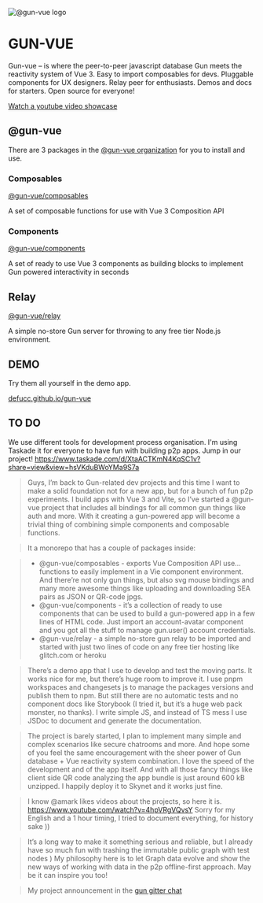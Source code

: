 ![@gun-vue logo](https://raw.githubusercontent.com/davay42/gun-vue/master/demo/public/gun-vue-logo.svg)

# GUN-VUE

Gun-vue – is where the peer-to-peer javascript database Gun meets the reactivity system of Vue 3. Easy to import composables for devs. Pluggable components for UX designers. Relay peer for enthusiasts. Demos and docs for starters. Open source for everyone!

[Watch a youtube video showcase](https://www.youtube.com/watch?v=4hpVRgVQvsY)

## @gun-vue

There are 3 packages in the [@gun-vue organization](https://www.npmjs.com/settings/gun-vue/packages) for you to install and use.

### Composables

[@gun-vue/composables](https://github.com/DeFUCC/gun-vue/tree/master/composables)

A set of composable functions for use with Vue 3 Composition API

### Components

[@gun-vue/components](https://github.com/DeFUCC/gun-vue/tree/master/components)

A set of ready to use Vue 3 components as building blocks to implement Gun powered interactivity in seconds

## Relay

[@gun-vue/relay](https://github.com/DeFUCC/gun-vue/tree/master/relay)

A simple no-store Gun server for throwing to any free tier Node.js environment.

## DEMO

Try them all yourself in the demo app.

[defucc.github.io/gun-vue](https://defucc.github.io/gun-vue)

## TO DO

We use different tools for development process organisation. I'm using Taskade it for everyone to have fun with building p2p apps. Jump in our project! https://www.taskade.com/d/XtaACTKmN4KqSC1v?share=view&view=hsVKduBWoYMa9S7a

> Guys, I’m back to Gun-related dev projects and this time I want to make a solid foundation not for a new app, but for a bunch of fun p2p experiments. I build apps with Vue 3 and Vite, so I’ve started a @gun-vue project that includes all bindings for all common gun things like auth and more. With it creating a gun-powered app will become a trivial thing of combining simple components and composable functions.

> It a monorepo that has a couple of packages inside:

> - @gun-vue/composables - exports Vue Composition API use… functions to easily implement in a Vie component environment. And there’re not only gun things, but also svg mouse bindings and many more awesome things like uploading and downloading SEA pairs as JSON or QR-code jpgs.
> - @gun-vue/components - it’s a collection of ready to use components that can be used to build a gun-powered app in a few lines of HTML code. Just import an account-avatar component and you got all the stuff to manage gun.user() account credentials.
> - @gun-vue/relay - a simple no-store gun relay to be imported and started with just two lines of code on any free tier hosting like glitch.com or heroku

> There’s a demo app that I use to develop and test the moving parts. It works nice for me, but there’s huge room to improve it. I use pnpm workspaces and changesets js to manage the packages versions and publish them to npm. But still there are no automatic tests and no component docs like Storybook (I tried it, but it’s a huge web pack monster, no thanks). I write simple JS, and instead of TS mess I use JSDoc to document and generate the documentation.

> The project is barely started, I plan to implement many simple and complex scenarios like secure chatrooms and more. And hope some of you feel the same encouragement with the sheer power of Gun database + Vue reactivity system combination. I love the speed of the development and of the app itself. And with all those fancy things like client side QR code analyzing the app bundle is just around 600 kB unzipped. I happily deploy it to Skynet and it works just fine.

> I know @amark likes videos about the projects, so here it is. https://www.youtube.com/watch?v=4hpVRgVQvsY Sorry for my English and a 1 hour timing, I tried to document everything, for history sake ))

> It’s a long way to make it something serious and reliable, but I already have so much fun with trashing the immutable public graph with test nodes ) My philosophy here is to let Graph data evolve and show the new ways of working with data in the p2p offline-first approach. May be it can inspire you too!

> My project announcement in the [gun gitter chat](https://gitter.im/amark/gun)
